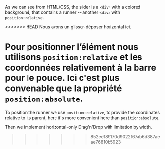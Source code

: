 As we can see from HTML/CSS, the slider is a `<div>` with a colored background, that contains a runner -- another `<div>` with `position:relative`.

<<<<<<< HEAD
Nous avons un glisser-déposer horizontal ici.

Pour positionner l’élément nous utilisons  `position:relative` et les coordonnées relativement à la barre pour le pouce. Ici c'est plus convenable que la propriété `position:absolute`.
=======
To position the runner we use `position:relative`, to provide the coordinates relative to its parent, here it's more convenient here than `position:absolute`.

Then we implement horizontal-only Drag'n'Drop with limitation by width.
>>>>>>> 852ee189170d9022f67ab6d387aeae76810b5923
